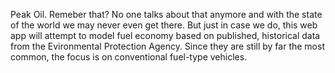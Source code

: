 Peak Oil. Remeber that? No one talks about that anymore and with the state of the world we may never even get there. But just in case we do, this web app will attempt to model fuel economy based on published, historical
data from the Evironmental Protection Agency. Since they are still by far the most common, the focus is on conventional fuel-type vehicles.
